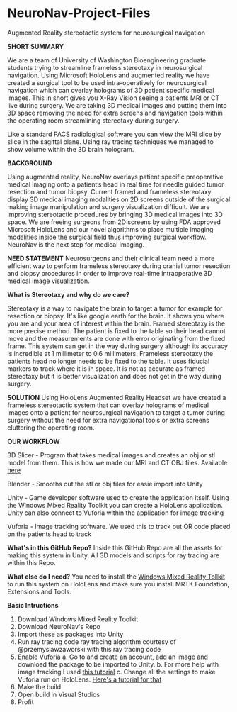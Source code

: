 # NeuroNav-Project-Files
Augmented Reality stereotactic system for neurosurgical navigation

**SHORT SUMMARY**

We are a team of University of Washington Bioengineering graduate students trying to streamline frameless stereotaxy in neurosurgical navigation. Using Microsoft HoloLens and augmented reality we have created a surgical tool to be used intra-operatively for neurosurgical navigation which can overlay holograms of 3D patient specific medical images. This in short gives you X-Ray Vision seeing a patients MRI or CT live during surgery. We are taking 3D medical images and putting them into 3D space removing the need for extra screens and navigation tools within the operating room streamlining stereotaxy during surgery. 

Like a standard PACS radiological software you can view the MRI slice by slice in the sagittal plane. Using ray tracing techniques we managed to show volume within the 3D brain hologram.


**BACKGROUND**

Using augmented reality, NeuroNav overlays patient specific preoperative medical imaging onto a patient’s head in real time for needle guided tumor resection and tumor biopsy. Current framed and frameless stereotaxy display 3D medical imaging modalities on 2D screens outside of the surgical making image manipulation and surgery visualization difficult. We are improving stereotactic procedures by bringing 3D medical images into 3D space. We are freeing surgeons from 2D screens by using FDA approved Microsoft HoloLens and our novel algorithms to place multiple imaging modalities inside the surgical field thus improving surgical workflow. NeuroNav is the next step for medical imaging.

**NEED STATEMENT**
Neurosurgeons and their clinical team need a more efficient way to perform frameless stereotaxy during cranial tumor resection and biopsy procedures in order to improve real-time intraoperative 3D medical image visualization.


**What is Stereotaxy and why do we care?**

Stereotaxy is a way to navigate the brain to target a tumor for example for resection or biopsy. It's like google earth for the brain. It shows you where you are and your area of interest within the brain. Framed stereotaxy is the more precise method. The patient is fixed to the table so their head cannot move and the measurements are done with error originating from the fixed frame. This system can get in the way during surgery although its accuracy is incredible at 1 millimeter to 0.6 millimeters. Frameless stereotaxy the patients head no longer needs to be fixed to the table. It uses fiducial markers to track where it is in space. It is not as accurate as framed stereotaxy but it is better visualization and does not get in the way during surgery.


**SOLUTION**
Using HoloLens Augmented Reality Headset we have created a frameless stereotactic system that can overlay holograms of medical images onto a patient for neurosurgical navigation to target a tumor during surgery without the need for extra navigational tools or extra screens cluttering the operating room.

**OUR WORKFLOW**

3D Slicer - Program that takes medical images and creates an obj or stl model from them. This is how we made our MRI and CT OBJ files. 
Available [here](https://www.slicer.org/)

Blender - Smooths out the stl or obj files for easie import into Unity

Unity - Game developer software used to create the application itself. Using the Windows Mixed Reality Toolkit you can create a HoloLens application. Unity can also connect to Vuforia within the application for image tracking

Vuforia - Image tracking software. We used this to track out QR code placed on the patients head to track 



**What's in this GitHub Repo?**
Inside this GitHub Repo are all the assets for making this system in Unity. All 3D models and scripts for ray tracing are within this Repo. 

**What else do I need?**
You need to install the [Windows Mixed Reality Tollkit](https://microsoft.github.io/MixedRealityToolkit-Unity/Documentation/GettingStartedWithTheMRTK.html) to run this system on HoloLens and make sure you install MRTK Foundation, Extensions and Tools.

**Basic Intructions**
1. Download Windows Mixed Reality Toolkit
2. Download NeuroNav's Repo
3. Import these as packages into Unity
4. Run ray tracing code ray tracing algorithm courtesy of @przemyslawzaworski with this ray tracing code
4. Enable [Vuforia](https://developer.vuforia.com/vui/auth/login)
    a. Go to and create an account, add an image and download the package to be imported to Unity.
    b. For more help with image tracking I used [this tutorial](https://youtu.be/MtiUx_szKbI)
    c. Change all the settings to make Vuforia run on HoloLens. [Here's a tutorial for that](https://library.vuforia.com/content/vuforia-library/en/articles/Solution/Working-with-the-HoloLens-sample-in-Unity.html)
5. Make the build
6. Open build in Visual Studios
7. Profit
